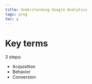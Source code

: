 ```yaml
---
title: Understanding Google Analytics
tags: prog
toc: y
---
```


# Key terms


3 steps:  

* Acquisition
* Behavior
* Conversion